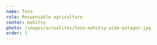 ```yaml
---
name: Tozo
role: Responsable agriculture
center: mahitsy
photo: /images/actualites/tozo-mahitsy-aide-potager.jpg
order: 1
---
```

